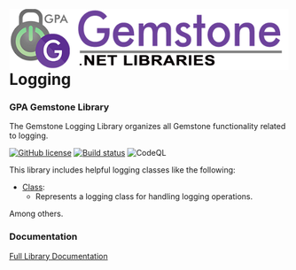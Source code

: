 <img align="right" src="img/gemstone-wide-600.png" alt="gemstone logo">

# Logging
### GPA Gemstone Library

The Gemstone Logging Library organizes all Gemstone functionality related to logging.

[![GitHub license](https://img.shields.io/github/license/gemstone/logging?color=4CC61E)](https://github.com/gemstone/logging/blob/master/LICENSE)
[![Build status](https://ci.appveyor.com/api/projects/status/5y4pbmi4f2pd0vpt?svg=true)](https://ci.appveyor.com/project/ritchiecarroll/logging)
![CodeQL](https://github.com/gemstone/logging/workflows/CodeQL/badge.svg)

This library includes helpful logging classes like the following:

* [Class](https://gemstone.github.io/logging/help/html/T_gemstone_logging_Class.htm):
  * Represents a logging class for handling logging operations.

Among others.

### Documentation
[Full Library Documentation](https://gemstone.github.io/logging/help)
